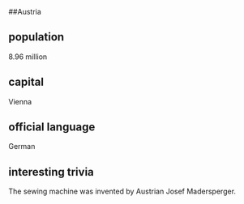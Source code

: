 ##Austria
## population
8.96 million

## capital
Vienna
 
## official language
German

## interesting trivia
The sewing machine was invented by Austrian Josef Madersperger.



